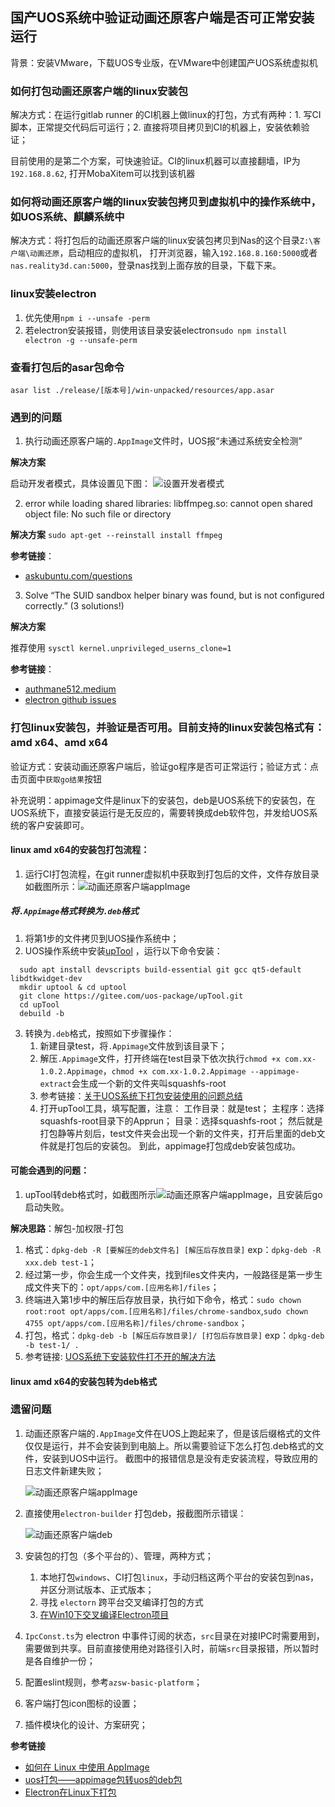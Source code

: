 ## 国产UOS系统中验证动画还原客户端是否可正常安装运行

背景：安装VMware，下载UOS专业版，在VMware中创建国产UOS系统虚拟机

### 如何打包动画还原客户端的linux安装包

解决方式：在运行gitlab runner 的CI机器上做linux的打包，方式有两种：1. 写CI脚本，正常提交代码后可运行；2. 直接将项目拷贝到CI的机器上，安装依赖验证；

目前使用的是第二个方案，可快速验证。CI的linux机器可以直接翻墙，IP为`192.168.8.62`, 打开MobaXitem可以找到该机器

### 如何将动画还原客户端的linux安装包拷贝到虚拟机中的操作系统中，如UOS系统、麒麟系统中

解决方式：将打包后的动画还原客户端的linux安装包拷贝到Nas的这个目录`Z:\客户端\动画还原`，启动相应的虚拟机，
打开浏览器，输入`192.168.8.160:5000`或者`nas.reality3d.can:5000`，登录nas找到上面存放的目录，下载下来。

### linux安装electron

1. 优先使用`npm i --unsafe -perm`
2. 若electron安装报错，则使用该目录安装electron`sudo npm install electron -g --unsafe-perm`

### 查看打包后的asar包命令

`asar list ./release/[版本号]/win-unpacked/resources/app.asar`

### 遇到的问题

1. 执行动画还原客户端的`.AppImage`文件时，UOS报“未通过系统安全检测”

**解决方案**

启动开发者模式，具体设置见下图：
![设置开发者模式](./images/设置开发者模式.png)

2. error while loading shared libraries: libffmpeg.so: cannot open shared object file: No such file or directory

**解决方案**
`sudo apt-get --reinstall install ffmpeg`

**参考链接**：

+ [askubuntu.com/questions](https://askubuntu.com/questions/704003/chromium-will-not-start-libffmpeg-problem)

3. Solve “The SUID sandbox helper binary was found, but is not configured correctly.” (3 solutions!)

**解决方案**

推荐使用
`sysctl kernel.unprivileged_userns_clone=1`

**参考链接**：

+ [authmane512.medium](https://authmane512.medium.com/solve-the-suid-sandbox-helper-binary-was-found-but-is-not-configured-correctly-3-solutions-4f1425a9a76c)
+ [electron github issues](https://github.com/electron/electron/issues/17972)

### 打包linux安装包，并验证是否可用。目前支持的linux安装包格式有：amd x64、amd x64
验证方式：安装动画还原客户端后，验证go程序是否可正常运行；验证方式：点击页面中`获取go结果`按钮

补充说明：appimage文件是linux下的安装包，deb是UOS系统下的安装包，在UOS系统下，直接安装运行是无反应的，需要转换成deb软件包，并发给UOS系统的客户安装即可。

#### linux amd x64的安装包打包流程： 
1. 运行CI打包流程，在git runner虚拟机中获取到打包后的文件，文件存放目录如截图所示：![动画还原客户端appImage](./images/linux-amd-x64-appimage.png)

##### 将`.Appimage`格式转换为`.deb`格式

1. 将第1步的文件拷贝到UOS操作系统中；
2. UOS操作系统中安装[upTool](https://gitee.com/uos-package/upTool) ，运行以下命令安装：
  
```shell
  sudo apt install devscripts build-essential git gcc qt5-default libdtkwidget-dev
  mkdir uptool & cd uptool
  git clone https://gitee.com/uos-package/upTool.git
  cd upTool
  debuild -b
  ```

3. 转换为`.deb`格式，按照如下步骤操作：
   1. 新建目录test，将`.Appimage`文件放到该目录下；
   2. 解压`.Appimage`文件，打开终端在test目录下依次执行`chmod +x com.xx-1.0.2.Appimage`，`chmod +x com.xx-1.0.2.Appimage --appimage-extract`会生成一个新的文件夹叫squashfs-root
   3. 参考链接：[关于UOS系统下打包安装使用的问题总结](https://developer.aliyun.com/article/1139938)
   4. 打开upTool工具，填写配置，注意：
      工作目录：就是test；
      主程序：选择squashfs-root目录下的Apprun；
      目录：选择squashfs-root；
      然后就是打包静等片刻后，test文件夹会出现一个新的文件夹，打开后里面的deb文件就是打包后的安装包。
      到此，appimage打包成deb安装包成功。

#### 可能会遇到的问题：
1. upTool转deb格式时，如截图所示![动画还原客户端appImage](./images/chrome-sandbox.png)，且安装后go启动失败。

**解决思路**：解包-加权限-打包

1. 格式：`dpkg-deb -R [要解压的deb文件名] [解压后存放目录]`
   exp：`dpkg-deb -R xxx.deb test-1`；
2. 经过第一步，你会生成一个文件夹，找到files文件夹内，一般路径是第一步生成文件夹下的：`opt/apps/com.[应用名称]/files`；
3. 终端进入第1步中的解压后存放目录，执行如下命令，格式：`sudo chown root:root opt/apps/com.[应用名称]/files/chrome-sandbox`,`sudo chown 4755 opt/apps/com.[应用名称]/files/chrome-sandbox`；
4. 打包，格式：`dpkg-deb -b [解压后存放目录]/ [打包后存放目录]`
   exp：`dpkg-deb -b test-1/ .`
5. 参考链接: [UOS系统下安装软件打不开的解决方法](https://blog.csdn.net/wanghaoyingand/article/details/126494114?spm=a2c6h.12873639.article-detail.129.63662d4f50aDaI)


#### linux amd x64的安装包转为deb格式

### 遗留问题

1. 动画还原客户端的`.AppImage`文件在UOS上跑起来了，但是该后缀格式的文件仅仅是运行，并不会安装到到电脑上。所以需要验证下怎么打包.deb格式的文件，安装到UOS中运行。
   截图中的报错信息是没有走安装流程，导致应用的日志文件新建失败；

   ![动画还原客户端appImage](./images/动画还原客户端appImage.png)

2. 直接使用`electron-builder` 打包deb，报截图所示错误：

   ![动画还原客户端deb](./images/动画还原客户端deb.png)

4. 安装包的打包（多个平台的）、管理，两种方式；
   1. 本地打包`windows`、CI打包`linux`，手动归档这两个平台的安装包到nas，并区分测试版本、正式版本；
   2. 寻找 `electorn` 跨平台交叉编译打包的方式
   3. [在Win10下交叉编译Electron项目](https://jasonkayzk.github.io/2020/11/08/%E5%9C%A8Win10%E4%B8%8B%E4%BA%A4%E5%8F%89%E7%BC%96%E8%AF%91Electron%E9%A1%B9%E7%9B%AE/)
5. `IpcConst.ts`为 electron 中事件订阅的状态，`src`目录在对接IPC时需要用到，需要做到共享。目前直接使用绝对路径引入时，前端`src`目录报错，所以暂时是各自维护一份；
6. 配置eslint规则，参考`azsw-basic-platform`；
7. 客户端打包icon图标的设置；
9. 插件模块化的设计、方案研究；

**参考链接**

+ [如何在 Linux 中使用 AppImage](https://www.cnblogs.com/pipci/p/16109756.html)
+ [uos打包——appimage包转uos的deb包](https://blog.csdn.net/qq_43657810/article/details/117396070)
+ [Electron在Linux下打包](https://blog.csdn.net/wanghaoyingand/article/details/126703125)
